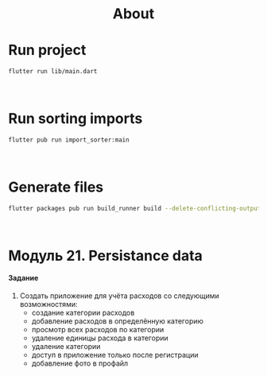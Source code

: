 <h1 align="center">About</h1>

# Run project
```sh
flutter run lib/main.dart
```

<br />

# Run sorting imports
```sh
flutter pub run import_sorter:main
```

<br />

# Generate files
```sh
flutter packages pub run build_runner build --delete-conflicting-outputs
```

<br />

# Модуль 21. Persistance data

#### Задание
1. Создать приложение для учёта расходов со следующими возможностями:
    - создание категории расходов
    - добавление расходов в определённую категорию
    - просмотр всех расходов по категории
    - удаление единицы расхода в категории
    - удаление категории
    - доступ в приложение только после регистрации
    - добавление фото в профайл
